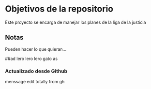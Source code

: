 # Objetivos de la repositorio

Este proyecto se encarga de manejar los planes de la liga de la justicia


## Notas
Pueden hacer lo que quieran...

##ad
lero lero lero gato
as
### Actualizado desde Github
menssage edit totally from gh
